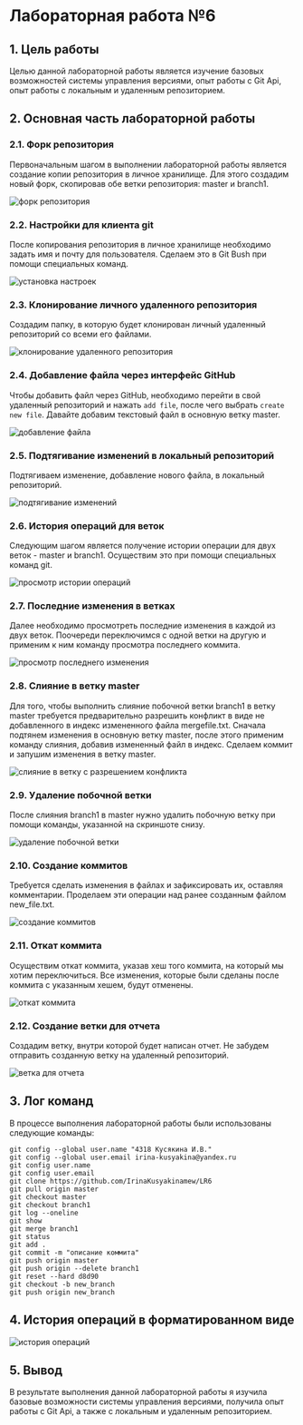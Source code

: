 # Лабораторная работа №6

## 1. Цель работы

Целью данной лабораторной работы является изучение базовых возможностей системы управления версиями, опыт работы с Git Api, опыт работы с локальным и удаленным репозиторием.

## 2. Основная часть лабораторной работы

### 2.1. Форк репозитория

Первоначальным шагом в выполнении лабораторной работы является создание копии репозитория в личное хранилище. Для этого создадим новый форк, скопировав обе ветки репозитория: master и branch1.

![форк репозитория](screenshots/форк.png)
### 2.2. Настройки для клиента git

После копирования репозитория в личное хранилище необходимо задать имя и почту для пользователя. Сделаем это в Git Bush при помощи специальных команд.

![установка настроек](screenshots/установка_имени_почты.png)

### 2.3. Клонирование личного удаленного репозитория

Создадим папку, в которую будет клонирован личный удаленный репозиторий со всеми его файлами.

![клонирование удаленного репозитория](screenshots/клонирование_репозитория.png)

### 2.4. Добавление файла через интерфейс GitHub

Чтобы добавить файл через GitHub, необходимо перейти в свой удаленный репозиторий и нажать ```add file```, после чего выбрать ```create new file```. Давайте добавим текстовый файл в основную ветку master.

![добавление файла](screenshots/добавляем_файл.png)

### 2.5. Подтягивание изменений в локальный репозиторий

Подтягиваем изменение, добавление нового файла, в локальный репозиторий.

![подтягивание изменений](screenshots/подтянули_изменения_добавление_файла_в_master.png)

### 2.6. История операций для веток

Следующим шагом является получение истории операции для двух веток - master и branch1. Осуществим это при помощи специальных команд git.

![просмотр истории операций](screenshots/история_операций_для_веток.png)

### 2.7. Последние изменения в ветках

Далее необходимо просмотреть последние изменения в каждой из двух веток. Поочереди переключимся с одной ветки на другую и применим к ним команду просмотра последнего коммита.

![просмотр последнего изменения](screenshots/последние_изменения_в_ветках.png)

### 2.8. Слияние в ветку master

Для того, чтобы выполнить слияние побочной ветки branch1 в ветку master требуется предварительно разрешить конфликт в виде не добавленного в индекс измененного файла mergefile.txt. Сначала подтянем изменения в основную ветку master, после этого применим команду слияния, добавив измененный файл в индекс. Сделаем коммит и запушим изменения в ветку master.

![слияние в ветку с разрешением конфликта](screenshots/слияние_в_master.png)

### 2.9. Удаление побочной ветки

После слияния branch1 в master нужно удалить побочную ветку при помощи команды, указанной на скриншоте снизу.

![удаление побочной ветки](screenshots/удаление_побочной_ветки.png)

### 2.10. Создание коммитов

Требуется сделать изменения в файлах и зафиксировать их, оставляя комментарии. Проделаем эти операции над ранее созданным файлом new_file.txt.

![создание коммитов](screenshots/много_коммитов.png)

### 2.11. Откат коммита

Осуществим откат коммита, указав хеш того коммита, на который мы хотим переключиться. Все изменения, которые были сделаны после коммита с указанным хешем, будут отменены.

![откат коммита](screenshots/откат_коммита.png)

### 2.12. Создание ветки для отчета

Создадим ветку, внутри которой будет написан отчет. Не забудем отправить созданную ветку на удаленный репозиторий.

![ветка для отчета](screenshots/создание_ветки_для_отчета.png)

## 3. Лог команд

В процессе выполнения лабораторной работы были использованы следующие команды:

```
git config --global user.name "4318 Кусякина И.В."
git config --global user.email irina-kusyakina@yandex.ru
git config user.name
git config user.email
git clone https://github.com/IrinaKusyakinamew/LR6
git pull origin master
git checkout master
git checkout branch1
git log --oneline
git show
git merge branch1
git status
git add .
git commit -m "описание коммита"
git push origin master
git push origin --delete branch1
git reset --hard d8d90
git checkout -b new_branch
git push origin new_branch
```
## 4. История операций в форматированном виде

![история операций](screenshots/история_операций_формат_вид.png)

## 5. Вывод
В результате выполнения данной лабораторной работы я изучила базовые возможности системы управления версиями, получила опыт работы с Git Api, а также с локальным и удаленным репозиторием.





